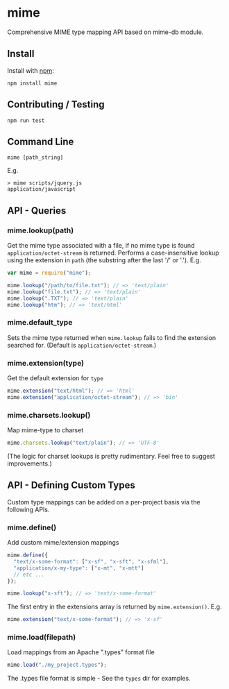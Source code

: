 # mime

Comprehensive MIME type mapping API based on mime-db module.

## Install

Install with [npm](http://github.com/isaacs/npm):

    npm install mime

## Contributing / Testing

    npm run test

## Command Line

    mime [path_string]

E.g.

    > mime scripts/jquery.js
    application/javascript

## API - Queries

### mime.lookup(path)

Get the mime type associated with a file, if no mime type is found `application/octet-stream` is returned. Performs a case-insensitive lookup using the extension in `path` (the substring after the last '/' or '.'). E.g.

```js
var mime = require("mime");

mime.lookup("/path/to/file.txt"); // => 'text/plain'
mime.lookup("file.txt"); // => 'text/plain'
mime.lookup(".TXT"); // => 'text/plain'
mime.lookup("htm"); // => 'text/html'
```

### mime.default_type

Sets the mime type returned when `mime.lookup` fails to find the extension searched for. (Default is `application/octet-stream`.)

### mime.extension(type)

Get the default extension for `type`

```js
mime.extension("text/html"); // => 'html'
mime.extension("application/octet-stream"); // => 'bin'
```

### mime.charsets.lookup()

Map mime-type to charset

```js
mime.charsets.lookup("text/plain"); // => 'UTF-8'
```

(The logic for charset lookups is pretty rudimentary. Feel free to suggest improvements.)

## API - Defining Custom Types

Custom type mappings can be added on a per-project basis via the following APIs.

### mime.define()

Add custom mime/extension mappings

```js
mime.define({
  "text/x-some-format": ["x-sf", "x-sft", "x-sfml"],
  "application/x-my-type": ["x-mt", "x-mtt"]
  // etc ...
});

mime.lookup("x-sft"); // => 'text/x-some-format'
```

The first entry in the extensions array is returned by `mime.extension()`. E.g.

```js
mime.extension("text/x-some-format"); // => 'x-sf'
```

### mime.load(filepath)

Load mappings from an Apache ".types" format file

```js
mime.load("./my_project.types");
```

The .types file format is simple - See the `types` dir for examples.

